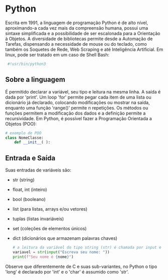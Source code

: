 # Python
Escrita em 1991, a linguagem de programação Python é de alto nível, aproximando-a cada vez mais da compreensão humana, possui uma sintaxe simplificada e a possibilidade de ser escalonada para a Orientação à Objetos. A diversidade de bibliotecas permite desde a Automação de Tarefas, dispensando a necessidade de mouse ou do teclado, como também os Soquetes de Rede, Web Scraping e até Inteligência Artificial. 
Em linux, pode ser tratado em um caso de Shell Bash:

 ```bash
  #!usr/bin/python3 
  ```

## Sobre a linguagem
É permitido declarar a variável, seu tipo e leitura na mesma linha. A saída é dada por 'print'.
Um loop 'for' permite pegar cada item de uma lista ou dicionário já declarado, colocando modificações ou mostrar na saída, enquanto uma função 'range()' permite n repetições. Os métodos ou funções permitem a modificação dos dados e a definição permite a recursividade.
Em Python, é possível fazer a Programação Orientada a Objetos (POO):

```python
# exemplo de POO
class NomeClasse:                    
    def __init__( ):
```

## Entrada e Saída
Suas entradas de variáveis são:
- str (string)
- float, int (inteiro)
- bool (booleano)
- list (para listas, arrays e/ou vetores)
- tuplas (listas invariáveis)
- set (coleções de elementos únicos)
- dict (dicionários que armazenam palavras chaves)

  ```python
  # a leitura da variável do tipo string (str) é chamada por input e declarada na mesma linha
  variavel = str(input("Escreva seu nome: "))
  print(f"Seu nome é {nome}")
  ```
Observe que diferentemente de C e suas sub-variantes, no Python o tipo 'long' é declarado por 'int' e o 'char' é assumido como 'str'.

